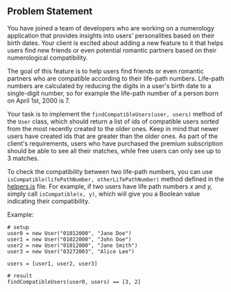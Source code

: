 ## Problem Statement

You have joined a team of developers who are working on a numerology application that provides insights into users' personalities based on their birth dates. Your client is excited about adding a new feature to it that helps users find new friends or even potential romantic partners based on their numerological compatibility.

The goal of this feature is to help users find friends or even romantic partners who are compatible according to their life-path numbers. Life-path numbers are calculated by reducing the digits in a user's birth date to a single-digit number, so for example the life-path number of a person born on April 1st, 2000 is 7.

Your task is to implement the `findCompatibleUsers(user, users)` method of the `User` class, which should return a list of ids of compatible users sorted from the most recently created to the older ones. Keep in mind that newer users have created ids that are greater than the older ones. As part of the client's requirements, users who have purchased the premium subscription should be able to see all their matches, while free users can only see up to 3 matches. 

To check the compatibility between two life-path numbers, you can use `isCompatible(lifePathNumber, otherLifePathNumber)` method defined in the [helpers.js](https://github.com/u2i/playCodeEat-numerology/blob/master/helpers.py) file. For example, if two users have life path numbers *x* and *y,*  simply call `isCompatible(x, y)`, which will give you a Boolean value indicating their compatibility.


Example:
```
# setup
user0 = new User("01012000", "Jane Doe")
user1 = new User("01022000", "John Doe")
user2 = new User("01012000", "Jane Smith")
user3 = new User("03272003", "Alice Lee")

users = [user1, user2, user3]

# result
findCompatibleUsers(user0, users) == [3, 2]
```


